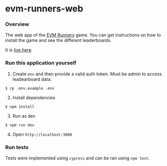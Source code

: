 # evm-runners-web

### Overview

The web app of the [EVM Runners](https://github.com/ethernautdao/evm-runners-cli) game.
You can get instructions on how to install the game and see the different leaderboards.

It is [live here](https://evmr.sh).

### Run this application yourself

1. Create `env` and then provide a valid auth token. Must be admin to access leadearboard data.

```
$ cp .env.example .env
```

2. Install dependencies

```
$ npm install
```

3. Run as dev

```
$ npm run dev
```

4. Open `http://localhost:3000`

### Run tests

Tests were implemented using `cypress` and can be ran using `npm test`.
